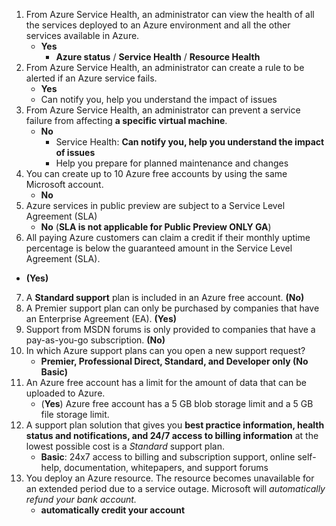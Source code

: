 1. From Azure Service Health, an administrator can view the health of all the services deployed to an Azure environment and all the other services available in Azure.
	* **Yes**
		* **Azure status** / **Service Health** / **Resource Health** 
2. From Azure Service Health, an administrator can create a rule to be alerted if an Azure service fails.
	* **Yes**
	*  Can notify you, help you understand the impact of issues
3. From Azure Service Health, an administrator can prevent a service failure from affecting **a specific virtual machine**.
	* **No**
		* Service Health: **Can notify you, help you understand the impact of issues**
		* Help you prepare for planned maintenance and changes
4. You can create up to 10 Azure free accounts by using the same Microsoft account.
	* **No** 
5. Azure services in public preview are subject to a Service Level Agreement (SLA)
	* **No** (**SLA is not applicable for Public Preview ONLY GA**)
6. All paying Azure customers can claim a credit if their monthly uptime percentage is below the guaranteed amount in the Service Level Agreement (SLA). 
 *  **(Yes)**
7. A **Standard support** plan is included in an Azure free account.   **(No)**
8. A Premier support plan can only be purchased by companies that have an Enterprise Agreement (EA).   **(Yes)**
9. Support from MSDN forums is only provided to companies that have a pay-as-you-go subscription.    **(No)**
10. In which Azure support plans can you open a new support request? 
	* **Premier, Professional Direct, Standard, and Developer only (No Basic)**
11. An Azure free account has a limit for the amount of data that can be uploaded to Azure.
	* (**Yes**) Azure free account has a 5 GB blob storage limit and a 5 GB file storage limit.
12. A support plan solution that gives you **best practice information, health status and notifications, and 24/7 access to billing information** at the lowest possible cost is a _Standard_ support plan.
	* **Basic**: 24x7 access to billing and subscription support, online self-help, documentation, whitepapers, and support forums
13. You deploy an Azure resource. The resource becomes unavailable for an extended period due to a service outage. Microsoft will _automatically refund your bank account._
	* **automatically credit your account**
